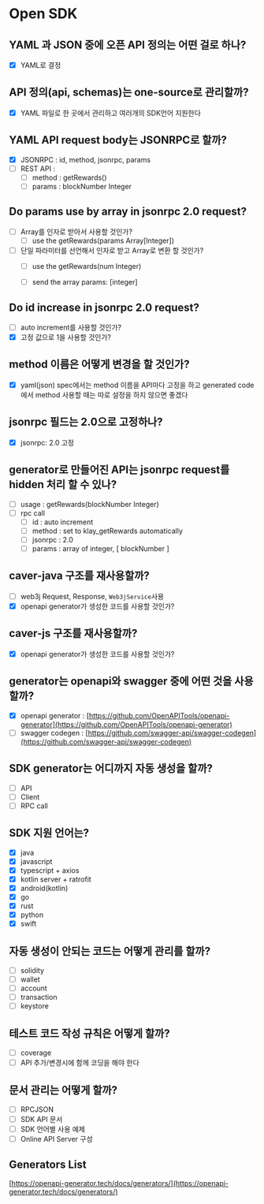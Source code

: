 # Open SDK

## YAML 과 JSON 중에 오픈 API 정의는 어떤 걸로 하나?

- [x]  YAML로 결정

## API 정의(api, schemas)는 one-source로 관리할까?

- [x]  YAML 파일로 한 곳에서 관리하고 여러개의 SDK언어 지원한다

## YAML API request body는 JSONRPC로 할까?

- [x]  JSONRPC : id, method, jsonrpc, params
- [ ]  REST API :
    - [ ]  method : getRewards()
    - [ ]  params : blockNumber Integer

## Do params use by array in jsonrpc 2.0 request?

- [ ]  Array를 인자로 받아서 사용할 것인가?
    - [ ]  use the getRewards(params Array[Integer])
- [ ]  단일 파라미터를 선언해서 인자로 받고 Array로 변환 할 것인가?
    - [ ]  use the getRewards(num Integer)
    - [ ]  send the array params: [integer]
    

## Do id increase in jsonrpc 2.0 request?

- [ ]  auto increment를 사용할 것인가?
- [x]  고정 값으로 1을 사용할 것인가?

## method 이름은 어떻게 변경을 할 것인가?

- [x]  yaml(json) spec에서는 method 이름을 API마다 고정을 하고 generated code에서 method 사용할 때는 따로 설정을 하지 않으면 좋겠다

## jsonrpc 필드는 2.0으로 고정하나?

- [x]  jsonrpc: 2.0 고정

## generator로 만들어진 API는 jsonrpc request를 hidden 처리 할 수 있나?

- [ ]  usage : getRewards(blockNumber Integer)
- [ ]  rpc call
    - [ ]  id : auto increment
    - [ ]  method : set to klay_getRewards automatically
    - [ ]  jsonrpc : 2.0
    - [ ]  params : array of integer, [ blockNumber ]

## caver-java 구조를 재사용할까?

- [ ]  web3j Request, Response, `Web3jService`사용
- [x]  openapi generator가 생성한 코드를 사용할 것인가?

## caver-js 구조를 재사용할까?

- [x]  openapi generator가 생성한 코드를 사용할 것인가?

## generator는 openapi와 swagger 중에 어떤 것을 사용할까?

- [x]  openapi generator : [https://github.com/OpenAPITools/openapi-generator](https://github.com/OpenAPITools/openapi-generator)
- [ ]  swagger codegen : [https://github.com/swagger-api/swagger-codegen](https://github.com/swagger-api/swagger-codegen)

## SDK generator는 어디까지 자동 생성을 할까?

- [ ]  API
- [ ]  Client
- [ ]  RPC call

## SDK 지원 언어는?

- [x]  java
- [x]  javascript
- [x]  typescript + axios
- [x]  kotlin server + ratrofit
- [x]  android(kotlin)
- [x]  go
- [x]  rust
- [x]  python
- [x]  swift

## 자동 생성이 안되는 코드는 어떻게 관리를 할까?

- [ ]  solidity
- [ ]  wallet
- [ ]  account
- [ ]  transaction
- [ ]  keystore

## 테스트 코드 작성 규칙은 어떻게 할까?

- [ ]  coverage
- [ ]  API 추가/변경시에 함께 코딩을 해야 한다

## 문서 관리는 어떻게 할까?

- [ ]  RPCJSON
- [ ]  SDK API 문서
- [ ]  SDK 언어별 사용 예제
- [ ]  Online API Server 구성

## Generators List

[https://openapi-generator.tech/docs/generators/](https://openapi-generator.tech/docs/generators/)